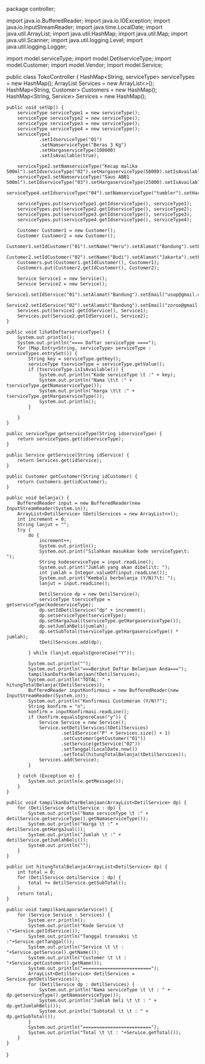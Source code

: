package controller;

import java.io.BufferedReader;
import java.io.IOException;
import java.io.InputStreamReader;
import java.time.LocalDate;
import java.util.ArrayList;
import java.util.HashMap;
import java.util.Map;
import java.util.Scanner;
import java.util.logging.Level;
import java.util.logging.Logger;

import model.serviceType;
import model.DetilserviceType;
import model.Customer;
import model.Vendor;
import model.Service;

public class TokoController {
    HashMap<String, serviceType> serviceTypes = new HashMap();
    ArrayList<Service> Services = new ArrayList<>();
    HashMap<String, Customer> Customers = new HashMap();
    HashMap<String, Service> Services = new HashMap();

    public void setUp() {
        serviceType serviceType1 = new serviceType();
        serviceType serviceType2 = new serviceType();
        serviceType serviceType3 = new serviceType();
        serviceType serviceType4 = new serviceType();
        serviceType1
                .setIdserviceType("01")
                .setNamserviceType("Beras 3 Kg")
                .setHargaserviceType(100000)
                .setIsAvailable(true);

        serviceType2.setNamserviceType("Kecap malika 500ml").setIdserviceType("02").setHargaserviceType(50000).setIsAvailable(true);
        serviceType3.setNamserviceType("Saus ABB1 500ml").setIdserviceType("03").setHargaserviceType(25000).setIsAvailable(true);
        serviceType4.setIdserviceType("04").setNamserviceType("tumbler").setHargaserviceType(75000).setIsAvailable(false);

        serviceTypes.put(serviceType1.getIdserviceType(), serviceType1);
        serviceTypes.put(serviceType2.getIdserviceType(), serviceType2);
        serviceTypes.put(serviceType3.getIdserviceType(), serviceType3);
        serviceTypes.put(serviceType4.getIdserviceType(), serviceType4);

        Customer Customer1 = new Customer();
        Customer Customer2 = new Customer();
        Customer1.setIdCustomer("01").setName("Heru").setAlamat("Bandung").setEmail("heru@gmail.com");
        Customer2.setIdCustomer("02").setName("Budi").setAlamat("Jakarta").setEmail("budi@gmail.com");
        Customers.put(Customer1.getIdCustomer(), Customer1);
        Customers.put(Customer2.getIdCustomer(), Customer2);

        Service Service1 = new Service();
        Service Service2 = new Service();
        Service1.setIdService("01").setAlamat("Bandung").setEmail("usop@gmail.com").setName("Usop");
        Service2.setIdService("02").setAlamat("Bandung").setEmail("zoroo@gmail.com").setName("Zoro");
        Services.put(Service1.getIdService(), Service1);
        Services.put(Service2.getIdService(), Service2);
    }

    public void lihatDaftarserviceType() {
        System.out.println();
        System.out.println("==== Daftar serviceType ====");
        for (Map.Entry<String, serviceType> serviceType : serviceTypes.entrySet()) {
            String key = serviceType.getKey();
            serviceType tserviceType = serviceType.getValue();
            if (tserviceType.isIsAvailable()) {
                System.out.println("Kode serviceType \t :" + key);
                System.out.println("Nama \t\t :" + tserviceType.getNamaserviceType());
                System.out.println("Harga \t\t :" + tserviceType.getHargaserviceType());
                System.out.println();
            }

        }
    }

    public serviceType getserviceType(String idserviceType) {
        return serviceTypes.get(idserviceType);
    }

    public Service getService(String idService) {
        return Services.get(idService);
    }

    public Customer getCustomer(String idCustomer) {
        return Customers.get(idCustomer);
    }

    public void belanja() {
        BufferedReader input = new BufferedReader(new InputStreamReader(System.in));
        ArrayList<DetilService> tDetilServices = new ArrayList<>();
        int increment = 0;
        String lanjut = "";
        try {
            do {
                increment++;
                System.out.println();
                System.out.print("Silahkan masukkan kode serviceType\t: ");
                String kodeserviceType = input.readLine();
                System.out.print("Jumlah yang akan dibeli\t: ");
                int jumlah = Integer.valueOf(input.readLine());
                System.out.print("Kembali berbelanja (Y/N)?\t: ");
                lanjut = input.readLine();

                DetilService dp = new DetilService();
                serviceType tserviceType = getserviceType(kodeserviceType);
                dp.setIdDetilService("dp" + increment);
                dp.setserviceType(tserviceType);
                dp.setHargaJual(tserviceType.getHargaserviceType());
                dp.setJumlahBeli(jumlah);
                dp.setSubTotal(tserviceType.getHargaserviceType() * jumlah);
                tDetilServices.add(dp);

            } while (lanjut.equalsIgnoreCase("Y"));

            System.out.println("");
            System.out.println("===Berikut Daftar Belanjaan Anda===");
            tampilkanDaftarBelanjaan(tDetilServices);
            System.out.println("TOTAL: " + hitungTotalBelanja(tDetilServices));
            BufferedReader inputKonfirmasi = new BufferedReader(new InputStreamReader(System.in));
            System.out.println("Konfirmasi Customeran (Y/N)?");
            String konfirm = "n";
            konfirm = inputKonfirmasi.readLine();
            if (konfirm.equalsIgnoreCase("y")) {
                Service Service = new Service();
                Service.setDetilServices(tDetilServices)
                        .setIdService("P" + Services.size() + 1)
                        .setCustomer(getCustomer("01"))
                        .setService(getService("02"))
                        .setTanggal(LocalDate.now())
                        .setTotal(hitungTotalBelanja(tDetilServices));
                Services.add(Service);
            }

        } catch (Exception e) {
            System.out.println(e.getMessage());
        }
    }

    public void tampilkanDaftarBelanjaan(ArrayList<DetilService> dp) {
        for (DetilService detilService : dp) {
            System.out.println("Nama serviceType \t :" + detilService.getserviceType().getNamaserviceType());
            System.out.println("Harga \t :" + detilService.getHargaJual());
            System.out.println("Jumlah \t :" + detilService.getJumlahBeli());
            System.out.println("");
        }
    }

    public int hitungTotalBelanja(ArrayList<DetilService> dp) {
        int total = 0;
        for (DetilService detilService : dp) {
            total += detilService.getSubTotal();
        }
        return total;
    }

    public void tampilkanLaporanService() {
        for (Service Service : Services) {
            System.err.println();
            System.out.println("Kode Service \t :"+Service.getIdService());
            System.out.println("Tanggal transaksi \t :"+Service.getTanggal());
            System.out.println("Service \t \t : "+Service.getService().getName());
            System.out.println("Customer \t \t : "+Service.getCustomer().getName());
            System.out.println("=========================");
            ArrayList<DetilService> detilServices = Service.getDetilServices();
            for (DetilService dp : detilServices) {
                System.out.println("Nama serviceType \t \t : " + dp.getserviceType().getNamaserviceType());
                System.out.println("Jumlah beli \t \t : " + dp.getJumlahBeli());
                System.out.println("Subtotal \t \t : " + dp.getSubTotal());
            }
            System.out.println("=========================");
            System.out.println("Total \t \t : "+Service.getTotal());
        }
    }

}
